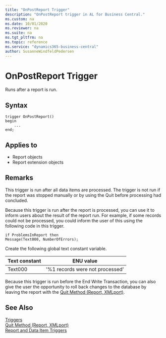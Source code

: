 ```yaml
---
title: "OnPostReport Trigger"
description: "OnPostReport trigger in AL for Business Central."
ms.custom: na
ms.date: 10/01/2020
ms.reviewer: na
ms.suite: na
ms.tgt_pltfrm: na
ms.topic: reference
ms.service: "dynamics365-business-central"
author: SusanneWindfeldPedersen
---
```


# OnPostReport Trigger

Runs after a report is run.  

## Syntax  

```AL
trigger OnPostReport()
begin
    ...
end;
``` 

## Applies to

- Report objects
- Report extension objects

## Remarks  

This trigger is run after all data items are processed. The trigger is not run if the report was stopped manually or by using the Quit before processing had concluded.  

Because this trigger is run after the report is processed, you can use it to inform users about the result of the report run. For example, if some records could not be processed, you could inform the user of this using the following code in this trigger.  

```AL
if ProblemsInReport then  
Message(Text000, NumberOfErrors);  
```  

Create the following global text constant variable.  

|**Text constant**|**ENU value**|  
|-----------------------|-------------------|  
|Text000|'%1 records were not processed'|  

Because this trigger is run before the End Write Transaction, you can also give the user the opportunity to roll back changes to the database by leaving the report with the [Quit Method \(Report, XMLport\)](../methods-auto/report/reportinstance-quit-method.md).  

## See Also

[Triggers](devenv-triggers.md)  
[Quit Method (Report, XMLport)](../methods-auto/report/reportinstance-quit-method.md)  
[Report and Data Item Triggers](devenv-report-and-data-item-triggers.md)